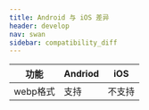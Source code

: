 ```yaml
---
title: Android 与 iOS 差异
header: develop
nav: swan
sidebar: compatibility_diff
---
```



|功能|Andriod|iOS|
|--|--|--|
|webp格式|支持|不支持|